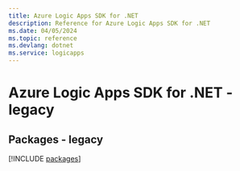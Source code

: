 ```yaml
---
title: Azure Logic Apps SDK for .NET
description: Reference for Azure Logic Apps SDK for .NET
ms.date: 04/05/2024
ms.topic: reference
ms.devlang: dotnet
ms.service: logicapps
---
```

# Azure Logic Apps SDK for .NET - legacy
## Packages - legacy
[!INCLUDE [packages](logic-apps-index.md)]